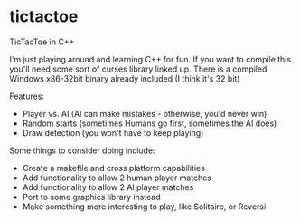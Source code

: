 tictactoe
=========

TicTacToe in C++

I'm just playing around and learning C++ for fun. If you want to compile this you'll need some sort of curses library linked up. There is a compiled Windows x86-32bit binary already included (I think it's 32 bit)

Features:

- Player vs. AI (AI can make mistakes - otherwise, you'd never win)
- Random starts (sometimes Humans go first, sometimes the AI does)
- Draw detection (you won't have to keep playing)

Some things to consider doing include:

- Create a makefile and cross platform capabilities
- Add functionality to allow 2 human player matches
- Add functionality to allow 2 AI player matches
- Port to some graphics library instead
- Make something more interesting to play, like Solitaire, or Reversi
